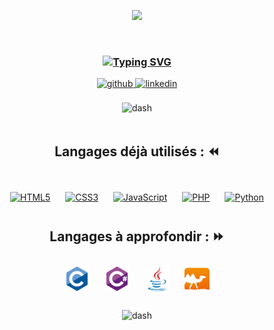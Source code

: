 
<p align="center">
   <img src="https://raw.githubusercontent.com/robiot/robiot/main/jump.gif" />
</p>

</hr>
<br/>
<div align="center">
<h3>
   <a href="https://git.io/typing-svg">
      <img src="https://readme-typing-svg.demolab.com?font=Debian&weight=700&size=23&pause=1000&color=01F798&width=435&lines=Bienvenue+sur+mon+profil+Github+!" alt="Typing SVG" />
   </a>
</h3>
   
<a href="https://github.com/smechrafi" target="_blank">
   <img src=https://img.shields.io/badge/github-%2324292e.svg?&style=for-the-badge&logo=github&logoColor=white alt=github style="margin-bottom: 5px;" />
</a>

   <a href="https://www.linkedin.com/in/steven-m-0bb00622a/" target="_blank">
      <img src=https://img.shields.io/badge/linkedin-%231E77B5.svg?&style=for-the-badge&logo=linkedin&logoColor=white alt=linkedin style="margin-bottom: 5px;" />
   </a>
</div>


<br/>


<div align="center">
   <img src="https://user-images.githubusercontent.com/73097560/115834477-dbab4500-a447-11eb-908a-139a6edaec5c.gif" alt="dash" />
</div>

<br/>
 <h2 align="center"> Langages déjà utilisés : ⏪ </h2> 
  <br/>
  
<div align="center">  
<a href="https://en.wikipedia.org/wiki/HTML5" target="_blank"><img style="margin: 10px" src="https://profilinator.rishav.dev/skills-assets/html5-original-wordmark.svg" alt="HTML5" height="50" /></a>  
<a href="https://fr.wikipedia.org/wiki/Feuilles_de_style_en_cascade" target="_blank"><img style="margin: 10px" src="https://profilinator.rishav.dev/skills-assets/css3-original-wordmark.svg" alt="CSS3" height="50" /></a>  
<a href="https://fr.wikipedia.org/wiki/JavaScript" target="_blank"><img style="margin: 10px" src="https://profilinator.rishav.dev/skills-assets/javascript-original.svg" alt="JavaScript" height="40" /></a> 
<a href="https://fr.wikipedia.org/wiki/PHP" target="_blank"><img style="margin: 10px" src="https://profilinator.rishav.dev/skills-assets/php-original.svg" alt="PHP" height="40" /></a>
<a href="https://fr.wikipedia.org/wiki/Python_(langage)" target="_blank"><img style="margin: 10px" src="https://profilinator.rishav.dev/skills-assets/python-original.svg" alt="Python" height="40" /></a>  

<br/>

<h2 align="center"> Langages à approfondir : ⏩ </h2> 
<a href="https://fr.wikipedia.org/wiki/C_(langage)" target="_blank"><img style="margin: 10px" src="https://raw.githubusercontent.com/devicons/devicon/ca28c779441053191ff11710fe24a9e6c23690d6/icons/c/c-original.svg" alt="C" height="40" /></a> 
<a href="https://fr.wikipedia.org/wiki/C_Sharp" target="_blank"><img style="margin: 10px" src="https://raw.githubusercontent.com/devicons/devicon/ca28c779441053191ff11710fe24a9e6c23690d6/icons/csharp/csharp-original.svg" alt="C#" height="40" /></a> 
<a href="https://fr.wikipedia.org/wiki/Java_(langage)" target="_blank"><img style="margin: 10px" src="https://raw.githubusercontent.com/devicons/devicon/ca28c779441053191ff11710fe24a9e6c23690d6/icons/java/java-original.svg" alt="Java" height="40" /></a> 
<a href="https://fr.wikipedia.org/wiki/OCaml" target="_blank"><img style="margin: 10px" src="https://raw.githubusercontent.com/devicons/devicon/ca28c779441053191ff11710fe24a9e6c23690d6/icons/ocaml/ocaml-original.svg" alt="OcamL" height="40" /></a> 

<br/>
<br/>

<div align="center">
   <img src="https://user-images.githubusercontent.com/73097560/115834477-dbab4500-a447-11eb-908a-139a6edaec5c.gif" alt="dash" />
</div>
